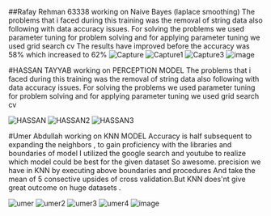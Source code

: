 ##Rafay Rehman 63338 working on Naive Bayes (laplace smoothing)
The problems that i faced during this training was the removal of string data also following with data accuracy issues.
For solving the problems we used parameter tuning for problem solving and for applying parameter tuning we used grid search cv 
The results have improved before the accuracy was 58% which increased to 62%
![Capture](https://user-images.githubusercontent.com/57977041/169718596-ce49e23c-66cb-4f73-8b65-89ac3d11d52f.PNG)
![Capture1](https://user-images.githubusercontent.com/57977041/169718603-6ee5595e-64d1-4ce2-a4bf-7f38c432ce17.PNG)
![Capture3](https://user-images.githubusercontent.com/57977041/169718607-85e2ff9c-d55e-4590-ab4f-05d77f221920.PNG)
![image](https://user-images.githubusercontent.com/57977041/169718705-38556aa9-cf5c-401b-a245-05af69a181d8.png)






#HASSAN TAYYAB working on PERCEPTION MODEL
The problems that i faced during this training was the removal of string data also following with data accuracy issues.
For solving the problems we used parameter tuning for problem solving and for applying parameter tuning we used grid search cv 


![HASSAN](https://user-images.githubusercontent.com/57977041/169723540-59800630-973d-4c78-a9cb-ac6cca56c3a8.PNG)
![HASSAN2](https://user-images.githubusercontent.com/57977041/169723541-b70e4b3a-de1d-43b3-b5d6-791d46ee785d.PNG)
![HASSAN3](https://user-images.githubusercontent.com/57977041/169723542-9ba874eb-8c0a-421b-83b7-09f3350ac2e7.PNG)



#Umer Abdullah  working on KNN MODEL
Accuracy is half subsequent to expanding the neighbors , to gain proficiency with the libraries and boundaries of model
I utilized the google search and youtube to realize which model could be best for the given dataset So awesome.
precision we have in KNN by executing above boundaries and procedures And take the mean of 5 consective
upsides of cross validation.But KNN does'nt give great outcome on huge datasets . 

![umer](https://user-images.githubusercontent.com/66125719/169724531-2fd64f44-b598-4e64-b608-21203fc1eeed.PNG)
![umer2](https://user-images.githubusercontent.com/66125719/169724534-d31c1cd6-8d01-4911-9a3d-770bba2f43db.PNG)
![umer3](https://user-images.githubusercontent.com/66125719/169724536-237948f4-a1bb-408f-bbe0-a55e07aee171.PNG)
![umer4](https://user-images.githubusercontent.com/66125719/169724539-1dcb1e5d-1fdd-4b6a-b94c-6194302e02f7.PNG)
![image](https://user-images.githubusercontent.com/66125719/169724677-eb6498b1-088e-47de-96b3-7bc7fde5af5b.png)


